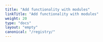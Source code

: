 ```yaml
---
title: "Add functionality with modules"
linkTitle: "Add functionality with modules"
weight: 20
type: "docs"
layout: "empty"
canonical: "/registry/"
---
```

